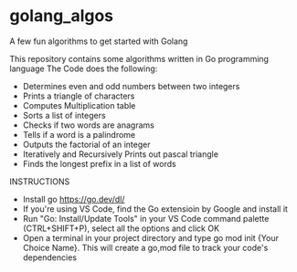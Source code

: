# golang_algos
A few fun algorithms to get started with Golang

This repository contains some algorithms written in Go programming language
The Code does the following:

- Determines even and odd numbers between two integers
- Prints a triangle of characters
- Computes Multiplication table
- Sorts a list of integers
- Checks if two words are anagrams
- Tells if a word is a palindrome
- Outputs the factorial of an integer
- Iteratively and Recursively Prints out pascal triangle
- Finds the longest prefix in a list of words

INSTRUCTIONS
- Install go https://go.dev/dl/ 
- If you're using VS Code, find the Go extensioin by Google and install it
- Run "Go: Install/Update Tools" in your VS Code command palette (CTRL+SHIFT+P), select all the options and click OK 
- Open a terminal in your project directory and type go mod init {Your Choice Name}. This will create a go,mod file to track your code's dependencies